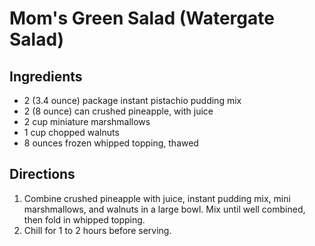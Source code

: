 # Mom's Green Salad (Watergate Salad)

## Ingredients
* 2 (3.4 ounce) package instant pistachio pudding mix
* 2 (8 ounce) can crushed pineapple, with juice
* 2 cup miniature marshmallows
* 1 cup chopped walnuts
* 8 ounces frozen whipped topping, thawed

## Directions
1. Combine crushed pineapple with juice, instant pudding mix, mini marshmallows, and walnuts in a large bowl. Mix until well combined, then fold in whipped topping.
2. Chill for 1 to 2 hours before serving.

